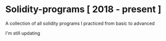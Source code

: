 # Solidity-programs [ 2018 - present ]
A collection of all solidity programs I practiced from basic to advanced

I'm still updating

